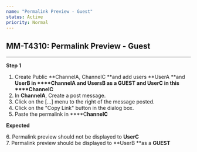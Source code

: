 ```yaml
---
name: "Permalink Preview - Guest"
status: Active
priority: Normal
---
```


## MM-T4310: Permalink Preview - Guest

---

**Step 1**

1. Create Public **ChannelA, ChannelC **and add users **UserA **and **UserB **in ****C**hannelA **and **UsersB **as a** GUEST **and** **UserC**** in this ****C**hannelC**
2. In **ChannelA**, Create a post message.
3. Click on the \[...] menu to the right of the message posted.
4. Click on the "Copy Link" button in the dialog box.
5. Paste the permalink in ****C**hannelC**

**Expected**

6\. Permalink preview should not be displayed to **UserC**\
7\. Permalink preview should be displayed to **UserB **as a **GUEST**
